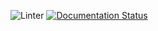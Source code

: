 ![Linter](https://github.com/lmrtfy/lmrtfy/workflows/linter.yml/badge.svg) [![Documentation Status](https://readthedocs.org/projects/lmrtfy/badge/?version=latest)](https://lmrtfy.readthedocs.io/en/latest/?badge=latest)
